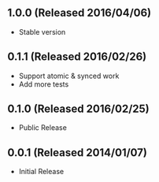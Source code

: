 ## 1.0.0 (Released 2016/04/06)

* Stable version

## 0.1.1 (Released 2016/02/26)

* Support atomic & synced work
* Add more tests

## 0.1.0 (Released 2016/02/25)

* Public Release

## 0.0.1 (Released 2014/01/07)

* Initial Release
